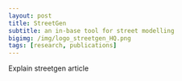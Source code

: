 ```yaml
---
layout: post
title: StreetGen
subtitle: an in-base tool for street modelling
bigimg: /img/logo_streetgen_HQ.png
tags: [research, publications]
---
```

 Explain streetgen article